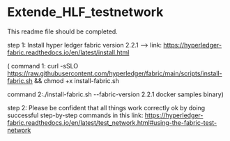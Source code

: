 # Extende_HLF_testnetwork
This readme file should be completed.

step 1: Install hyper ledger fabric version 2.2.1 --> link: https://hyperledger-fabric.readthedocs.io/en/latest/install.html

(
command 1: curl -sSLO https://raw.githubusercontent.com/hyperledger/fabric/main/scripts/install-fabric.sh && chmod +x install-fabric.sh

command 2:./install-fabric.sh  --fabric-version 2.2.1 docker samples binary)

step 2: Please be confident that all things work correctly ok by doing successful step-by-step commands in this link: https://hyperledger-fabric.readthedocs.io/en/latest/test_network.html#using-the-fabric-test-network 






